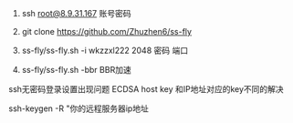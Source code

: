 1. ssh root@8.9.31.167       账号密码

2. git clone https://github.com/Zhuzhen6/ss-fly 

3. ss-fly/ss-fly.sh -i wkzzxl222 2048    密码 端口

4. ss-fly/ss-fly.sh -bbr       BBR加速

ssh无密码登录设置出现问题 ECDSA host key 和IP地址对应的key不同的解决

  ssh-keygen -R "你的远程服务器ip地址
